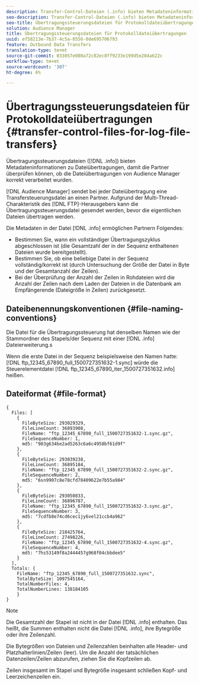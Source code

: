```yaml
---
description: Transfer-Control-Dateien (.info) bieten Metadateninformationen zu Dateiübertragungen, damit die Partner überprüfen können, ob die Dateiübertragungen von Audience Manager korrekt verarbeitet wurden.
seo-description: Transfer-Control-Dateien (.info) bieten Metadateninformationen zu Dateiübertragungen, damit die Partner überprüfen können, ob die Dateiübertragungen von Audience Manager korrekt verarbeitet wurden.
seo-title: Übertragungssteuerungsdateien für Protokolldateiübertragungen
solution: Audience Manager
title: Übertragungssteuerungsdateien für Protokolldateiübertragungen
uuid: ef58213e-7b37-4c5a-8556-0de695706793
feature: Outbound Data Transfers
translation-type: tm+mt
source-git-commit: 033057e080a72c82ec8ff9233e199d5e204a622c
workflow-type: tm+mt
source-wordcount: '307'
ht-degree: 6%

---
```



# Übertragungssteuerungsdateien für Protokolldateiübertragungen {#transfer-control-files-for-log-file-transfers}

Übertragungssteuerungsdateien ([!DNL .info]) bieten Metadateninformationen zu Dateiübertragungen, damit die Partner überprüfen können, ob die Dateiübertragungen von Audience Manager korrekt verarbeitet wurden.

[!DNL Audience Manager] sendet bei jeder Dateiübertragung eine Transfersteuerungsdatei an einen Partner. Aufgrund der Multi-Thread-Charakteristik des [!DNL FTP]-Herausgebers kann die Übertragungssteuerungsdatei gesendet werden, bevor die eigentlichen Dateien übertragen werden.

Die Metadaten in der Datei [!DNL .info] ermöglichen Partnern Folgendes:

* Bestimmen Sie, wann ein vollständiger Übertragungszyklus abgeschlossen ist (die Gesamtzahl der in der Sequenz enthaltenen Dateien wurde bereitgestellt).
* Bestimmen Sie, ob eine beliebige Datei in der Sequenz vollständig/korrekt ist (durch Untersuchung der Größe der Datei in Byte und der Gesamtanzahl der Zeilen).
* Bei der Überprüfung der Anzahl der Zeilen in Rohdateien wird die Anzahl der Zeilen nach dem Laden der Dateien in die Datenbank am Empfängerende (Dateigröße in Zeilen) zurückgesetzt.

## Dateibenennungskonventionen {#file-naming-conventions}

Die Datei für die Übertragungssteuerung hat denselben Namen wie der Stammordner des Stapels/der Sequenz mit einer [!DNL .info] Dateierweiterung.s

Wenn die erste Datei in der Sequenz beispielsweise den Namen hatte: [!DNL ftp_12345_67890_full_1500727351632-1.sync] würde die Steuerelementdatei [!DNL ftp_12345_67890_iter_1500727351632.info] heißen.

## Dateiformat {#file-format}

```
{
  Files: [
    {
      FileByteSize: 293029329,
      FileLineCount: 36893908,
      FileName: "ftp_12345_67890_full_1500727351632-1.sync.gz",
      FileSequenceNumber: 1,
      md5: "983g634be2ad5263c6a6c4958bf61d9f"
    },
    {
      FileByteSize: 293039238,
      FileLineCount: 36895184,
      FileName: "ftp_12345_67890_full_1500727351632-2.sync.gz",
      FileSequenceNumber: 2,
      md5: "6sn9907c8e78cfd78409622e7b55a984"
    },
    {
      FileByteSize: 293050833,
      FileLineCount: 36896787,
      FileName: "ftp_12345_67890_full_1500727351632-3.sync.gz",
      FileSequenceNumber: 3,
      md5: "7cdfb8e74cd6cec1jy6vel21ccb4a962"
    },
    {
      FileByteSize: 218425764,
      FileLineCount: 27498226,
      FileName: "ftp_12345_67890_full_1500727351632-4.sync.gz",
      FileSequenceNumber: 4,
      md5: "7hs53149f8a2444457g968f04cbbdee5"
    }
  ],
  Totals: {
    FileName: "ftp_12345_67890_full_1500727351632.sync",
    TotalByteSize: 1097545164,
    TotalNumberFiles: 4,
    TotalNumberLines: 138184105
    }
}
```

>[!NOTE]
>
> Die Gesamtzahl der Stapel ist nicht in der Datei [!DNL .info] enthalten. Das heißt, die Summen enthalten nicht die Datei [!DNL .info], ihre Bytegröße oder ihre Zeilenzahl.
>
> Die Bytegrößen von Dateien und Zeilenzahlen beinhalten alle Header- und Platzhalterlinien/Zeilen (leer). Um die Anzahl der tatsächlichen Datenzeilen/Zeilen abzurufen, ziehen Sie die Kopfzeilen ab.
>
> Zeilen insgesamt im Stapel und Bytegröße insgesamt schließen Kopf- und Leerzeichenzeilen ein.